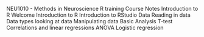 NEU1010 - Methods in Neuroscience
R training
Course Notes
Introduction to R
Welcome
Introduction to R
Introduction to RStudio
Data
Reading in data
Data types
looking at data
Manipulating data
Basic Analysis
T-test
Correlations and linear regressions
ANOVA
Logistic regression

